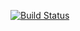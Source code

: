 [![Build Status](https://travis-ci.com/kuuselaaaaa/laboratory_work1.svg?branch=main)](https://travis-ci.com/kuuselaaaaa/laboratory_work1)
